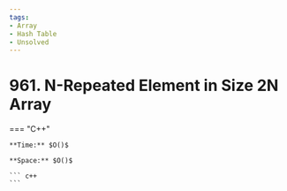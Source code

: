 ```yaml
---
tags:
- Array
- Hash Table
- Unsolved
---
```



# 961. N-Repeated Element in Size 2N Array

=== "C++"

    **Time:** $O()$

    **Space:** $O()$

    ``` c++
    ```